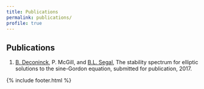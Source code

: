 ```yaml
---
title: Publications
permalink: publications/
profile: true
---
```


## Publications

1. [B. Deconinck](http://depts.washington.edu/bdecon/bernard/), P. McGill, and [B.L. Segal](https://bsegal.org/), The stability spectrum for elliptic solutions to the sine-Gordon equation, submitted for publication, 2017.


{% include footer.html %}
